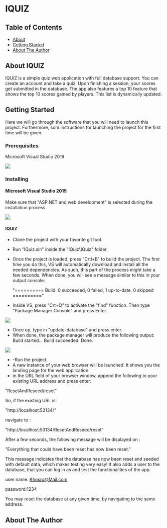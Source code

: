 # IQUIZ

## Table of Contents

- [About](#about)
- [Getting Started](#getting_started)
- [About The Author](#about_author)

## About IQUIZ <a name = "about"></a>

IQUIZ is a simple quiz web application with full database support.
You can create an account and take a quiz. Upon finishing a session, your scores get submitted in the database. The app also features a top 10 feature that shows the top 10 scores gained by players. This list is dynamically updated.

## Getting Started <a name = "getting_started"></a>

Here we will go through the software that you will need to launch this project. Furthermore, som instructions for launching the project for the first time will be given.

### Prerequisites

Microsoft Visual Studio 2019

<a href="https://visualstudio.microsoft.com/vs/">
<img src="https://icons.iconarchive.com/icons/dakirby309/simply-styled/256/Microsoft-Visual-Studio-icon.png"></img>
</a>

### Installing

#### Microsoft Visual Studio 2019

Make sure that "ASP.NET and web development" is selected during the installation process.

<img src="https://i.imgur.com/IJe7UY1.png"></img>

#### IQUIZ

- Clone the project with your favorite git tool.
- Run "IQuiz.sln" inside the "IQuiz\IQuiz" folder.
- Once the project is loaded, press "Crtl+B" to build the project. The first time you do this, VS will automatically download and install all the needed dependencies. As such, this part of the process might take a few seconds. When done, you will see a message similar to this in your output console:

    "========== Build: 0 succeeded, 0 failed, 1 up-to-date, 0 skipped =========="


- Inside VS, press "Crt+Q" to activate the "find" function. Then type "Package Manager Console" and press Enter.

<img src="https://i.imgur.com/rjNoIz8.png"></img>

- Once up, type in "update-database" and press enter.
- When done, the package manager will produce the following output:
    Build started...
    Build succeeded.
    Done.

<img src="https://i.imgur.com/kiF4qqB.png"></img>

- -Run the project.
- A new instance of your web browser will be launched. It shows you the landing page for the web application.
- in the URL field of your browser window, append the following to your  existing URL address and press enter:

"ResetAndReseed/reset"

So, if the existing URL is:
 
"http://localhost:53134/"

navigate to :

"http://localhost:53134/ResetAndReseed/reset"

After a few seconds, the following message will be displayed on :

"Everything that could have been reset has now been reset."

This message indicates that the database has now been reset and seeded with default data, which makes testing very easy!
It also adds a user to the database, that you can log in as and test the functionalities of the app.

user name: Khosro@Mail.com

password:1234

You may reset the database at any given time, by navigating to the same address.


## About The Author <a name = "about_author"></a>

